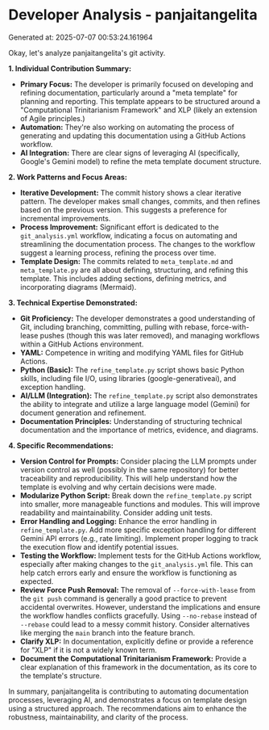 # Developer Analysis - panjaitangelita
Generated at: 2025-07-07 00:53:24.161964

Okay, let's analyze panjaitangelita's git activity.

**1. Individual Contribution Summary:**

*   **Primary Focus:**  The developer is primarily focused on developing and refining documentation, particularly around a "meta template" for planning and reporting.  This template appears to be structured around a "Computational Trinitarianism Framework" and XLP (likely an extension of Agile principles.)
*   **Automation:** They're also working on automating the process of generating and updating this documentation using a GitHub Actions workflow.
*   **AI Integration:** There are clear signs of leveraging AI (specifically, Google's Gemini model) to refine the meta template document structure.

**2. Work Patterns and Focus Areas:**

*   **Iterative Development:** The commit history shows a clear iterative pattern. The developer makes small changes, commits, and then refines based on the previous version.  This suggests a preference for incremental improvements.
*   **Process Improvement:**  Significant effort is dedicated to the `git_analysis.yml` workflow, indicating a focus on automating and streamlining the documentation process.  The changes to the workflow suggest a learning process, refining the process over time.
*   **Template Design:** The commits related to `meta_template.md` and `meta_template.py` are all about defining, structuring, and refining this template. This includes adding sections, defining metrics, and incorporating diagrams (Mermaid).

**3. Technical Expertise Demonstrated:**

*   **Git Proficiency:** The developer demonstrates a good understanding of Git, including branching, committing, pulling with rebase, force-with-lease pushes (though this was later removed), and managing workflows within a GitHub Actions environment.
*   **YAML:** Competence in writing and modifying YAML files for GitHub Actions.
*   **Python (Basic):**  The `refine_template.py` script shows basic Python skills, including file I/O, using libraries (google-generativeai), and exception handling.
*   **AI/LLM (Integration):**  The `refine_template.py` script also demonstrates the ability to integrate and utilize a large language model (Gemini) for document generation and refinement.
*   **Documentation Principles:** Understanding of structuring technical documentation and the importance of metrics, evidence, and diagrams.

**4. Specific Recommendations:**

*   **Version Control for Prompts:** Consider placing the LLM prompts under version control as well (possibly in the same repository) for better traceability and reproducibility.  This will help understand how the template is evolving and why certain decisions were made.
*   **Modularize Python Script:** Break down the `refine_template.py` script into smaller, more manageable functions and modules. This will improve readability and maintainability.  Consider adding unit tests.
*   **Error Handling and Logging:** Enhance the error handling in `refine_template.py`.  Add more specific exception handling for different Gemini API errors (e.g., rate limiting).  Implement proper logging to track the execution flow and identify potential issues.
*   **Testing the Workflow:**  Implement tests for the GitHub Actions workflow, especially after making changes to the `git_analysis.yml` file.  This can help catch errors early and ensure the workflow is functioning as expected.
*   **Review Force Push Removal:** The removal of `--force-with-lease` from the `git push` command is generally a good practice to prevent accidental overwrites. However, understand the implications and ensure the workflow handles conflicts gracefully. Using `--no-rebase` instead of `--rebase` could lead to a messy commit history. Consider alternatives like merging the `main` branch into the feature branch.
*   **Clarify XLP:** In documentation, explicitly define or provide a reference for "XLP" if it is not a widely known term.
*    **Document the Computational Trinitarianism Framework:**  Provide a clear explanation of this framework in the documentation, as its core to the template's structure.

In summary, panjaitangelita is contributing to automating documentation processes, leveraging AI, and demonstrates a focus on template design using a structured approach. The recommendations aim to enhance the robustness, maintainability, and clarity of the process.
